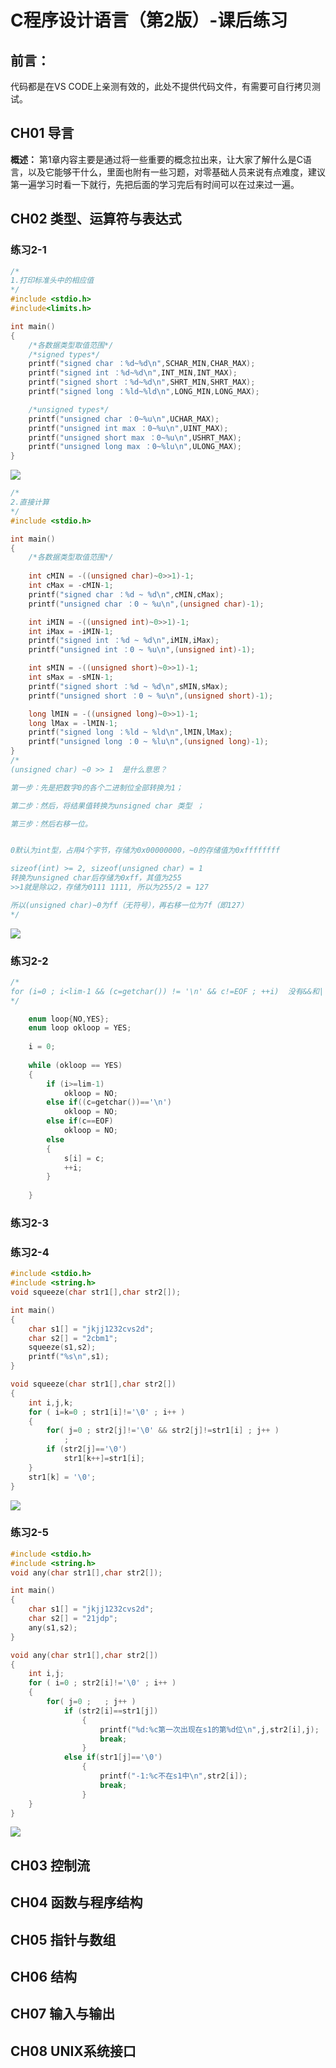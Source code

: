 # C程序设计语言（第2版）-课后练习

## 前言：

代码都是在VS CODE上亲测有效的，此处不提供代码文件，有需要可自行拷贝测试。

## CH01 导言

**概述：** 第1章内容主要是通过将一些重要的概念拉出来，让大家了解什么是C语言，以及它能够干什么，里面也附有一些习题，对零基础人员来说有点难度，建议第一遍学习时看一下就行，先把后面的学习完后有时间可以在过来过一遍。



## CH02 类型、运算符与表达式

### 练习2-1

```c
/*
1.打印标准头中的相应值
*/
#include <stdio.h>
#include<limits.h>

int main()
{
    /*各数据类型取值范围*/
    /*signed types*/
    printf("signed char ：%d~%d\n",SCHAR_MIN,CHAR_MAX);
    printf("signed int ：%d~%d\n",INT_MIN,INT_MAX);
    printf("signed short ：%d~%d\n",SHRT_MIN,SHRT_MAX);
    printf("signed long ：%ld~%ld\n",LONG_MIN,LONG_MAX);

    /*unsigned types*/
    printf("unsigned char ：0~%u\n",UCHAR_MAX);
    printf("unsigned int max ：0~%u\n",UINT_MAX);
    printf("unsigned short max ：0~%u\n",USHRT_MAX);
    printf("unsigned long max ：0~%lu\n",ULONG_MAX);
}
```

![](Git_pic/%E6%95%B0%E6%8D%AE%E5%8F%96%E5%80%BC%E8%8C%83%E5%9B%B4a.png)

```c
/*
2.直接计算
*/
#include <stdio.h>

int main()
{
    /*各数据类型取值范围*/
    
    int cMIN = -((unsigned char)~0>>1)-1;
    int cMax = -cMIN-1;
    printf("signed char ：%d ~ %d\n",cMIN,cMax);
    printf("unsigned char ：0 ~ %u\n",(unsigned char)-1);

    int iMIN = -((unsigned int)~0>>1)-1;
    int iMax = -iMIN-1;
    printf("signed int ：%d ~ %d\n",iMIN,iMax);
    printf("unsigned int ：0 ~ %u\n",(unsigned int)-1);

    int sMIN = -((unsigned short)~0>>1)-1;
    int sMax = -sMIN-1;
    printf("signed short ：%d ~ %d\n",sMIN,sMax);
    printf("unsigned short ：0 ~ %u\n",(unsigned short)-1);

    long lMIN = -((unsigned long)~0>>1)-1;
    long lMax = -lMIN-1;
    printf("signed long ：%ld ~ %ld\n",lMIN,lMax);
    printf("unsigned long ：0 ~ %lu\n",(unsigned long)-1); 
}
/*
(unsigned char) ~0 >> 1  是什么意思？

第一步：先是把数字0的各个二进制位全部转换为1；

第二步：然后，将结果值转换为unsigned char 类型 ；

第三步：然后右移一位。             


0默认为int型，占用4个字节，存储为0x00000000，~0的存储值为0xffffffff

sizeof(int) >= 2, sizeof(unsigned char) = 1
转换为unsigned char后存储为0xff，其值为255
>>1就是除以2，存储为0111 1111, 所以为255/2 = 127

所以(unsigned char)~0为ff（无符号），再右移一位为7f（即127）
*/
```

![](Git_pic/%E6%95%B0%E6%8D%AE%E5%8F%96%E5%80%BC%E8%8C%83%E5%9B%B4b.png)

### 练习2-2

```c
/*
for (i=0 ; i<lim-1 && (c=getchar()) != '\n' && c!=EOF ; ++i)  没有&&和||的等价程序
*/

    enum loop{NO,YES};
    enum loop okloop = YES;
    
    i = 0;
    
    while (okloop == YES)
    {
        if (i>=lim-1)
            okloop = NO;
        else if((c=getchar())=='\n')
            okloop = NO;
        else if(c==EOF)
            okloop = NO;
        else
        {
            s[i] = c;
            ++i;
        }   
        
    }
```

### 练习2-3



### 练习2-4

```c
#include <stdio.h>
#include <string.h>
void squeeze(char str1[],char str2[]);

int main()
{
    char s1[] = "jkjj1232cvs2d";
    char s2[] = "2cbm1";
    squeeze(s1,s2);
    printf("%s\n",s1);
}

void squeeze(char str1[],char str2[])
{
    int i,j,k;
    for ( i=k=0 ; str1[i]!='\0' ; i++ )
    {
        for( j=0 ; str2[j]!='\0' && str2[j]!=str1[i] ; j++ )
            ;
        if (str2[j]=='\0')
            str1[k++]=str1[i];
    }
    str1[k] = '\0';
}
```

![](Git_pic/2-4.png)

### 练习2-5

```c
#include <stdio.h>
#include <string.h>
void any(char str1[],char str2[]);

int main()
{
    char s1[] = "jkjj1232cvs2d";
    char s2[] = "21jdp";
    any(s1,s2);
}

void any(char str1[],char str2[])
{
    int i,j;
    for ( i=0 ; str2[i]!='\0' ; i++ )
    {
        for( j=0 ;   ; j++ )
            if (str2[i]==str1[j])
                {
                    printf("%d:%c第一次出现在s1的第%d位\n",j,str2[i],j);
                    break;
                }
            else if(str1[j]=='\0')
                {
                    printf("-1:%c不在s1中\n",str2[i]);
                    break;
                }
    }
}
```

![](Git_pic/2-5.png)

## CH03 控制流





## CH04 函数与程序结构



## CH05 指针与数组



## CH06 结构



## CH07 输入与输出



## CH08 UNIX系统接口



